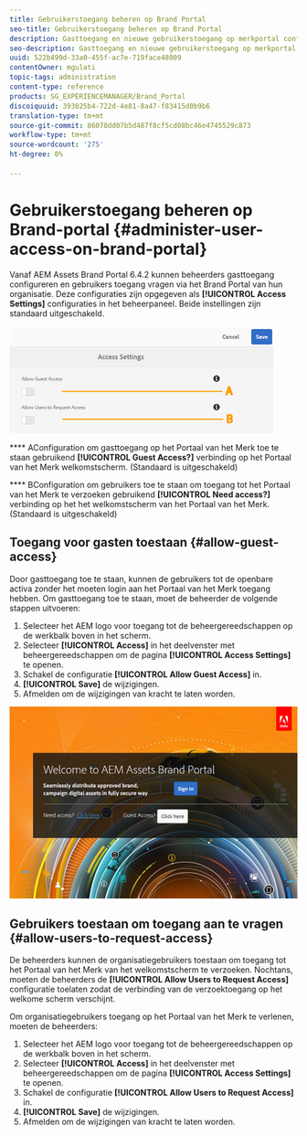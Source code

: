 ```yaml
---
title: Gebruikerstoegang beheren op Brand Portal
seo-title: Gebruikerstoegang beheren op Brand Portal
description: Gasttoegang en nieuwe gebruikerstoegang op merkportal configureren.
seo-description: Gasttoegang en nieuwe gebruikerstoegang op merkportal configureren.
uuid: 522b499d-33a0-455f-ac7e-719face48009
contentOwner: mgulati
topic-tags: administration
content-type: reference
products: SG_EXPERIENCEMANAGER/Brand_Portal
discoiquuid: 393025b4-722d-4e81-8a47-f83415d0b9b6
translation-type: tm+mt
source-git-commit: 86078dd07b5d487f8cf5cd08bc46e4745529c873
workflow-type: tm+mt
source-wordcount: '275'
ht-degree: 0%

---
```



# Gebruikerstoegang beheren op Brand-portal {#administer-user-access-on-brand-portal}

Vanaf AEM Assets Brand Portal 6.4.2 kunnen beheerders gasttoegang configureren en gebruikers toegang vragen via het Brand Portal van hun organisatie. Deze configuraties zijn opgegeven als **[!UICONTROL Access Settings]** configuraties in het beheerpaneel. Beide instellingen zijn standaard uitgeschakeld.

![](assets/access-configs.png)

****   AConfiguration om gasttoegang op het Portaal van het Merk toe te staan gebruikend  **[!UICONTROL Guest Access?]** verbinding op het Portaal van het Merk welkomstscherm. (Standaard is uitgeschakeld)

****   BConfiguration om gebruikers toe te staan om toegang tot het Portaal van het Merk te verzoeken gebruikend  **[!UICONTROL Need access?]** verbinding op het het welkomstscherm van het Portaal van het Merk. (Standaard is uitgeschakeld)

## Toegang voor gasten toestaan {#allow-guest-access}

Door gasttoegang toe te staan, kunnen de gebruikers tot de openbare activa zonder het moeten login aan het Portaal van het Merk toegang hebben.
Om gasttoegang toe te staan, moet de beheerder de volgende stappen uitvoeren:

1. Selecteer het AEM logo voor toegang tot de beheergereedschappen op de werkbalk boven in het scherm.
1. Selecteer **[!UICONTROL Access]** in het deelvenster met beheergereedschappen om de pagina **[!UICONTROL Access Settings]** te openen.
1. Schakel de configuratie **[!UICONTROL Allow Guest Access]** in.
1. **[!UICONTROL Save]** de wijzigingen.
1. Afmelden om de wijzigingen van kracht te laten worden.

![](assets/bp-welcome-screen.png)

## Gebruikers toestaan om toegang aan te vragen {#allow-users-to-request-access}

De beheerders kunnen de organisatiegebruikers toestaan om toegang tot het Portaal van het Merk van het welkomstscherm te verzoeken. Nochtans, moeten de beheerders de **[!UICONTROL Allow Users to Request Access]** configuratie toelaten zodat de verbinding van de verzoektoegang op het welkome scherm verschijnt.

Om organisatiegebruikers toegang op het Portaal van het Merk te verlenen, moeten de beheerders:

1. Selecteer het AEM logo voor toegang tot de beheergereedschappen op de werkbalk boven in het scherm.
1. Selecteer **[!UICONTROL Access]** in het deelvenster met beheergereedschappen om de pagina **[!UICONTROL Access Settings]** te openen.
1. Schakel de configuratie **[!UICONTROL Allow Users to Request Access]** in.
1. **[!UICONTROL Save]** de wijzigingen.
1. Afmelden om de wijzigingen van kracht te laten worden.
